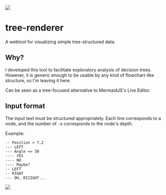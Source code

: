 ![](https://vinizinho.neocities.org/figures/tree-renderer-ex1.png)

# tree-renderer

A webtool for visualizing simple tree-structured data. 

## Why?

I developed this tool to facilitate exploratory analysis of decision trees. However, it is generic enough to be usable by any kind of flowchart-like structure, so I'm leaving it here.

Can be seen as a tree-focused alternative to MermaidJS's Live Editor.

## Input format

The input text must be structured appropriately. Each line corresponds to a node, and the number of `-`s corresponds to the node's depth.

Example:

```- Velocity <= 0.5
-- Position > 7.2
--- LEFT
--- Angle <= 30
---- YES
---- NO
---- Maybe?
-- LEFT
-- RIGHT
--- OH, RIIIGHT...
```

![](https://vinizinho.neocities.org/figures/tree-renderer-ex5.png)
